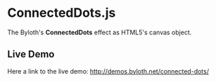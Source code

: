 # ConnectedDots.js
The Byloth's **ConnectedDots** effect as HTML5's canvas object.

## Live Demo
Here a link to the live demo: http://demos.byloth.net/connected-dots/
